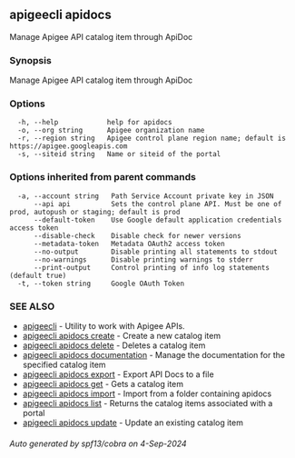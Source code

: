 ## apigeecli apidocs

Manage Apigee API catalog item through ApiDoc

### Synopsis

Manage Apigee API catalog item through ApiDoc

### Options

```
  -h, --help            help for apidocs
  -o, --org string      Apigee organization name
  -r, --region string   Apigee control plane region name; default is https://apigee.googleapis.com
  -s, --siteid string   Name or siteid of the portal
```

### Options inherited from parent commands

```
  -a, --account string   Path Service Account private key in JSON
      --api api          Sets the control plane API. Must be one of prod, autopush or staging; default is prod
      --default-token    Use Google default application credentials access token
      --disable-check    Disable check for newer versions
      --metadata-token   Metadata OAuth2 access token
      --no-output        Disable printing all statements to stdout
      --no-warnings      Disable printing warnings to stderr
      --print-output     Control printing of info log statements (default true)
  -t, --token string     Google OAuth Token
```

### SEE ALSO

* [apigeecli](apigeecli.md)	 - Utility to work with Apigee APIs.
* [apigeecli apidocs create](apigeecli_apidocs_create.md)	 - Create a new catalog item
* [apigeecli apidocs delete](apigeecli_apidocs_delete.md)	 - Deletes a catalog item
* [apigeecli apidocs documentation](apigeecli_apidocs_documentation.md)	 - Manage the documentation for the specified catalog item
* [apigeecli apidocs export](apigeecli_apidocs_export.md)	 - Export API Docs to a file
* [apigeecli apidocs get](apigeecli_apidocs_get.md)	 - Gets a catalog item
* [apigeecli apidocs import](apigeecli_apidocs_import.md)	 - Import from a folder containing apidocs
* [apigeecli apidocs list](apigeecli_apidocs_list.md)	 - Returns the catalog items associated with a portal
* [apigeecli apidocs update](apigeecli_apidocs_update.md)	 - Update an existing catalog item

###### Auto generated by spf13/cobra on 4-Sep-2024
